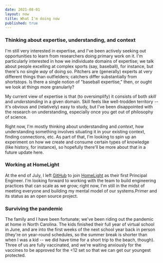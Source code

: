 ```yaml
---
date: 2021-08-01
layout: now
title: What I'm doing now
published: true
---
```


### Thinking about expertise, understanding, and context

I'm still very interested in expertise, and I've been actively seeking out opportunities to learn from researchers doing primary work on it. I'm particularly interested in how we individuate domains of expertise; we talk about people excelling at complex sports (say, baseball), for instance, but there's no single *way* of doing so. Pitchers are (generally) experts at very different things than outfielders; catchers differ substantially from shortstops. Is there a single notion of "baseball expertise," then, or ought we look at things more granularly?

My current view of expertise is that (to oversimplify) it consists of both _skill_ and _understanding_ in a given domain. Skill feels like well-trodden territory -- it's obvious and (relatively) easy to study, but I've been disappointed with the research on understanding, especially once you get out of philosophy of science.

Right now, I'm mostly thinking about understanding and *context*, how understanding something involves situating it in your existing context, finding connections, etc. As part of that, I'm looking to spin up an experiment on how we create and consume certain types of knowledge (like history, for instance), so hopefully there'll be more about that in a future update here.

### Working at HomeLight

At the end of July, I left [GitHub](https://github.com/) to join [HomeLight](https://www.homelight.com/) as their first Principal Engineer. I'm looking forward to working with the team to build engineering practices that can scale as we grow; right now, I'm still in the midst of meeting everyone and building my mental model of our systems.Primer and its status as an open source project.

### Surviving the pandemic

The family and I have been fortunate; we've been riding out the pandemic at home in North Carolina. The kids finished their full year of virtual school in June, and are into the first weeks of the next school year back in person (they're on year-round schedules, so the summer break is shorter than when I was a kid -- we did have time for a short trip to the beach, though). Three of us are fully vaccinated, and we're waiting anxiously for the vaccines to be approved for the <12 set so that we can get our youngest protected.
